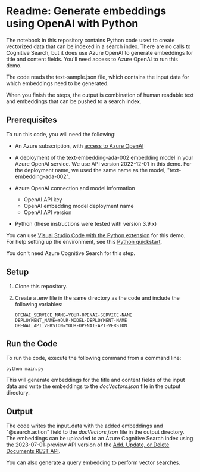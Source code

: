 # Readme: Generate embeddings using OpenAI with Python

The notebook in this repository contains Python code used to create vectorized data that can be indexed in a search index. There are no calls to Cognitive Search, but it does use Azure OpenAI to generate embeddings for title and content fields. You'll need access to Azure OpenAI to run this demo. 

The code reads the text-sample.json file, which contains the input data for which embeddings need to be generated.

When you finish the steps, the output is combination of human readable text and embeddings that can be pushed to a search index.

## Prerequisites

To run this code, you will need the following:

+ An Azure subscription, with [access to Azure OpenAI](https://aka.ms/oai/access)

+ A deployment of the text-embedding-ada-002 embedding model in your Azure OpenAI service. We use API version 2022-12-01 in this demo. For the deployment name, we used the same name as the model, "text-embedding-ada-002".

+ Azure OpenAI connection and model information

  + OpenAI API key
  + OpenAI embedding model deployment name
  + OpenAI API version

+ Python (these instructions were tested with version 3.9.x)

You can use [Visual Studio Code with the Python extension](https://code.visualstudio.com/docs/python/python-tutorial) for this demo. For help setting up the environment, see this [Python quickstart](https://learn.microsoft.com/azure/search/search-get-started-python).

You don't need Azure Cognitive Search for this step.

## Setup

1. Clone this repository.

2. Create a .env file in the same directory as the code and include the following variables:

   ```
   OPENAI_SERVICE_NAME=YOUR-OPENAI-SERVICE-NAME
   DEPLOYMENT_NAME=YOUR-MODEL-DEPLOYMENT-NAME
   OPENAI_API_VERSION=YOUR-OPENAI-API-VERSION
   ```

## Run the Code

To run the code, execute the following command from a command line:

```python main.py```

This will generate embeddings for the title and content fields of the input data and write the embeddings to the *docVectors.json* file in the output directory.

## Output

The code writes the input_data with the added embeddings and "@search.action" field to the *docVectors.json* file in the output directory. The embeddings can be uploaded to an Azure Cognitive Search index using the 2023-07-01-preview API version of the [Add, Update, or Delete Documents REST API](../docs/rest-api-reference/upload-documents.md). 

You can also generate a query embedding to perform vector searches.
